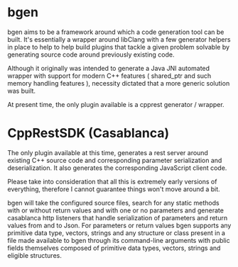 # bgen

bgen aims to be a framework around which a code generation tool can be built. 
It's essentially a wrapper around libClang with a few generator helpers in place to help to help build plugins that tackle a given problem solvable by generating source code around previously existing code. 

Although it originally was intended to generate a Java JNI automated wrapper with support for modern C++ features ( shared_ptr and such memory handling features ), necessity dictated that a more generic solution was built. 

At present time, the only plugin available is a cpprest generator / wrapper. 

# CppRestSDK (Casablanca) 
The only plugin available at this time, generates a rest server around existing C++ source code and corresponding parameter serialization and deserialization. It also generates the corresponding JavaScript client code. 

Please take into consideration that all this is extremely early versions of everything, therefore I cannot guarantee things won't move around a bit. 

bgen will take the configured source files, search for any static methods with or without return values and with one or no parameters and generate casablanca http listeners that handle serialization of parameters and return values from and to Json. 
For parameters or return values bgen supports any primitive data type, vectors, strings and any structure or class present in a file made available to bgen through its command-line arguments with public fields themselves composed of primitive data types, vectors, strings and eligible structures.
